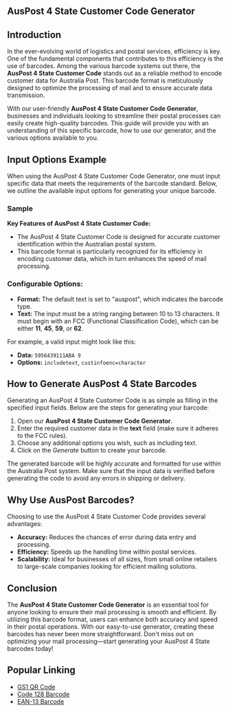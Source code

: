 ## AusPost 4 State Customer Code Generator

## Introduction

In the ever-evolving world of logistics and postal services, efficiency is key. One of the fundamental components that contributes to this efficiency is the use of barcodes. Among the various barcode systems out there, the **AusPost 4 State Customer Code** stands out as a reliable method to encode customer data for Australia Post. This barcode format is meticulously designed to optimize the processing of mail and to ensure accurate data transmission. 

With our user-friendly **AusPost 4 State Customer Code Generator**, businesses and individuals looking to streamline their postal processes can easily create high-quality barcodes. This guide will provide you with an understanding of this specific barcode, how to use our generator, and the various options available to you.

## Input Options Example

When using the AusPost 4 State Customer Code Generator, one must input specific data that meets the requirements of the barcode standard. Below, we outline the available input options for generating your unique barcode.

### Sample

**Key Features of AusPost 4 State Customer Code:**
- The AusPost 4 State Customer Code is designed for accurate customer identification within the Australian postal system.
- This barcode format is particularly recognized for its efficiency in encoding customer data, which in turn enhances the speed of mail processing.

### Configurable Options:

- **Format:** The default text is set to "auspost", which indicates the barcode type.
- **Text:** The input must be a string ranging between 10 to 13 characters. It must begin with an FCC (Functional Classification Code), which can be either **11**, **45**, **59**, or **62**.

For example, a valid input might look like this:
- **Data:** `5956439111ABA 9`
- **Options:** `includetext`, `custinfoenc=character`

## How to Generate AusPost 4 State Barcodes

Generating an AusPost 4 State Customer Code is as simple as filling in the specified input fields. Below are the steps for generating your barcode:

1. Open our **AusPost 4 State Customer Code Generator**.
2. Enter the required customer data in the **text** field (make sure it adheres to the FCC rules).
3. Choose any additional options you wish, such as including text.
4. Click on the *Generate* button to create your barcode.

The generated barcode will be highly accurate and formatted for use within the Australia Post system. Make sure that the input data is verified before generating the code to avoid any errors in shipping or delivery.

## Why Use AusPost Barcodes?

Choosing to use the AusPost 4 State Customer Code provides several advantages:

- **Accuracy:** Reduces the chances of error during data entry and processing.
- **Efficiency:** Speeds up the handling time within postal services.
- **Scalability:** Ideal for businesses of all sizes, from small online retailers to large-scale companies looking for efficient mailing solutions.

## Conclusion

The **AusPost 4 State Customer Code Generator** is an essential tool for anyone looking to ensure their mail processing is smooth and efficient. By utilizing this barcode format, users can enhance both accuracy and speed in their postal operations. With our easy-to-use generator, creating these barcodes has never been more straightforward. Don't miss out on optimizing your mail processing—start generating your AusPost 4 State barcodes today!




## Popular Linking
- [GS1 QR Code](#https://www.inayam.co/scanner-code-generator/ean13composite)
- [Code 128 Barcode](#)
- [EAN-13 Barcode](#)
